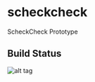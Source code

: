 # scheckcheck
ScheckCheck Prototype

## Build Status
![alt tag](https://travis-ci.org/satspeedy/scheckcheck.svg?branch=master)
